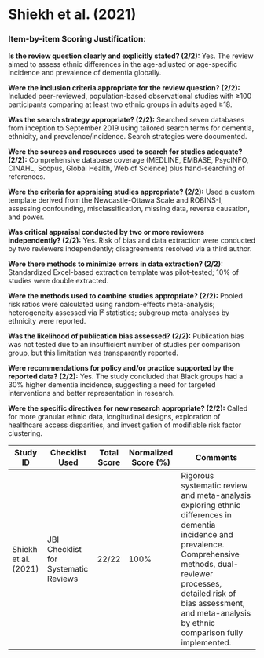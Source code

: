 # Shiekh et al. (2021)

### Item-by-item Scoring Justification:

**Is the review question clearly and explicitly stated? (2/2):** Yes. The review aimed to assess ethnic differences in the age-adjusted or age-specific incidence and prevalence of dementia globally.

**Were the inclusion criteria appropriate for the review question? (2/2):** Included peer-reviewed, population-based observational studies with ≥100 participants comparing at least two ethnic groups in adults aged ≥18.

**Was the search strategy appropriate? (2/2):** Searched seven databases from inception to September 2019 using tailored search terms for dementia, ethnicity, and prevalence/incidence. Search strategies were documented.

**Were the sources and resources used to search for studies adequate? (2/2):** Comprehensive database coverage (MEDLINE, EMBASE, PsycINFO, CINAHL, Scopus, Global Health, Web of Science) plus hand-searching of references.

**Were the criteria for appraising studies appropriate? (2/2):** Used a custom template derived from the Newcastle-Ottawa Scale and ROBINS-I, assessing confounding, misclassification, missing data, reverse causation, and power.

**Was critical appraisal conducted by two or more reviewers independently? (2/2):** Yes. Risk of bias and data extraction were conducted by two reviewers independently; disagreements resolved via a third author.

**Were there methods to minimize errors in data extraction? (2/2):** Standardized Excel-based extraction template was pilot-tested; 10% of studies were double extracted.

**Were the methods used to combine studies appropriate? (2/2):** Pooled risk ratios were calculated using random-effects meta-analysis; heterogeneity assessed via I² statistics; subgroup meta-analyses by ethnicity were reported.

**Was the likelihood of publication bias assessed? (2/2):** Publication bias was not tested due to an insufficient number of studies per comparison group, but this limitation was transparently reported.

**Were recommendations for policy and/or practice supported by the reported data? (2/2):** Yes. The study concluded that Black groups had a 30% higher dementia incidence, suggesting a need for targeted interventions and better representation in research.

**Were the specific directives for new research appropriate? (2/2):** Called for more granular ethnic data, longitudinal designs, exploration of healthcare access disparities, and investigation of modifiable risk factor clustering.

| Study ID | Checklist Used | Total Score | Normalized Score (%) | Comments |
| --- | --- | --- | --- | --- |
| Shiekh et al. (2021) | JBI Checklist for Systematic Reviews | 22/22 | 100% | Rigorous systematic review and meta-analysis exploring ethnic differences in dementia incidence and prevalence. Comprehensive methods, dual-reviewer processes, detailed risk of bias assessment, and meta-analysis by ethnic comparison fully implemented. |
